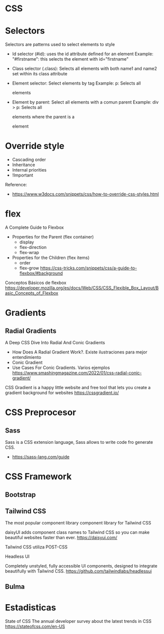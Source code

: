 # CSS

# Selectors

Selectors are patterns used to select elements to style

- Id selector (#id): uses the id attribute defined for an element
Example:
"#firstname": this selects the element with id="firstname"

- Class selector (.class): Selects all elements with both name1 and name2 set within its class attribute

- Element selector: Select elements by tag
Example:
p: Selects all <p> elements

- Element by parent: Select all elements with a comun parent
Example:
div > p: Selects all <p> elements where the parent is a <div> element


# Override style
- Cascading order
- Inheritance
- Internal priorities
- !Important


Reference:
- https://www.w3docs.com/snippets/css/how-to-override-css-styles.html


# flex 

A Complete Guide to Flexbox 
- Properties for the Parent (flex container)
  - display
  - flex-direction
  - flex-wrap
- Properties for the Children (flex items)
  - order
  - flex-grow
https://css-tricks.com/snippets/css/a-guide-to-flexbox/#background

Conceptos Básicos de flexbox
https://developer.mozilla.org/es/docs/Web/CSS/CSS_Flexible_Box_Layout/Basic_Concepts_of_Flexbox


# Gradients 

## Radial  Gradients 

A Deep CSS Dive Into Radial And Conic Gradients
- How Does A Radial Gradient Work?. Existe ilustraciones para mejor entendimiento
- Conic Gradient
- Use Cases For Conic Gradients. Varios ejemplos
https://www.smashingmagazine.com/2022/01/css-radial-conic-gradient/


CSS Gradient is a happy little website and free tool that lets you create a gradient background for websites
https://cssgradient.io/

# CSS Preprocesor

## Sass

Sass is a CSS extension language, Sass allows to write code fro generate CSS.

- https://sass-lang.com/guide



# CSS Framework

## Bootstrap

## Tailwind CSS


The most popular component library component library for Tailwind CSS

daisyUI adds component class names to Tailwind CSS so you can make beautiful websites faster than ever.
https://daisyui.com/


Tailwind CSS utiliza POST-CSS 

Headless UI


Completely unstyled, fully accessible UI components, designed to integrate beautifully with Tailwind CSS.
https://github.com/tailwindlabs/headlessui

## Bulma


# Estadisticas

State of CSS
The annual developer survey about the latest trends in CSS
https://stateofcss.com/en-US
